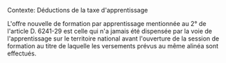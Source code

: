 Contexte: Déductions de la taxe d'apprentissage

L'offre nouvelle de formation par apprentissage mentionnée au 2° de l'article D. 6241-29 est celle qui n'a jamais été dispensée par la voie de l'apprentissage sur le territoire national avant l'ouverture de la session de formation au titre de laquelle les versements prévus au même alinéa sont effectués.